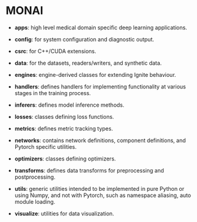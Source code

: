 # MONAI

* **apps**: high level medical domain specific deep learning applications.

* **config**: for system configuration and diagnostic output.

* **csrc**: for C++/CUDA extensions.

* **data**: for the datasets, readers/writers, and synthetic data.

* **engines**: engine-derived classes for extending Ignite behaviour.

* **handlers**: defines handlers for implementing functionality at various stages in the training process.

* **inferers**: defines model inference methods. 

* **losses**: classes defining loss functions.

* **metrics**: defines metric tracking types.

* **networks**: contains network definitions, component definitions, and Pytorch specific utilities.

* **optimizers**: classes defining optimizers.

* **transforms**: defines data transforms for preprocessing and postprocessing.

* **utils**: generic utilities intended to be implemented in pure Python or using Numpy,
and not with Pytorch, such as namespace aliasing, auto module loading.

* **visualize**: utilities for data visualization.

